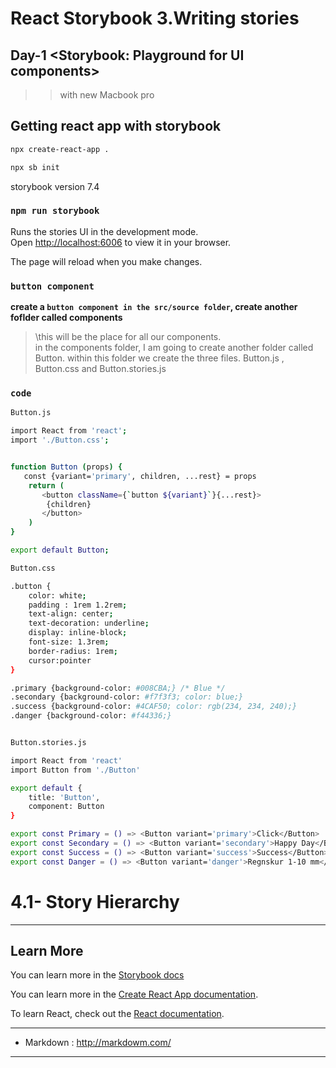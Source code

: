 # React Storybook 3.Writing stories
## Day-1 <Storybook: Playground for UI components>
>> with new Macbook pro 

## Getting react app with storybook
```bash
npx create-react-app .

npx sb init

```
storybook version 7.4 


### `npm run storybook`

Runs the stories UI in the development mode.\
Open [http://localhost:6006](http://localhost:6006) to view it in your browser.

The page will reload when you make changes.


### `button component`

**create a `button component in the src/source folder`, create another foflder called components**

>\this will be the place for all our components.\
>in the components folder, I am going to create another
 folder called Button.
>within this folder we create the three files.
Button.js , Button.css and Button.stories.js

### `code`
```bash
Button.js

import React from 'react';
import './Button.css';


function Button (props) {
   const {variant='primary', children, ...rest} = props
    return (
       <button className={`button ${variant}`}{...rest}>
        {children}
       </button>
    )
}

export default Button;

```

```bash
Button.css

.button {
    color: white;
    padding : 1rem 1.2rem;
    text-align: center;
    text-decoration: underline;
    display: inline-block;
    font-size: 1.3rem;
    border-radius: 1rem;
    cursor:pointer
}

.primary {background-color: #008CBA;} /* Blue */
.secondary {background-color: #f7f3f3; color: blue;}
.success {background-color: #4CAF50; color: rgb(234, 234, 240);}
.danger {background-color: #f44336;}

```

```bash

Button.stories.js

import React from 'react'
import Button from './Button'

export default {
    title: 'Button',
    component: Button
}

export const Primary = () => <Button variant='primary'>Click</Button>
export const Secondary = () => <Button variant='secondary'>Happy Day</Button>
export const Success = () => <Button variant='success'>Success</Button>
export const Danger = () => <Button variant='danger'>Regnskur 1-10 mm</Button>


```

# 4.1- Story Hierarchy



---------------------------------------

## Learn More

You can learn more in the [Storybook docs](https://storybook.js.org/docs/react/get-started/why-storybook)

You can learn more in the [Create React App documentation](https://facebook.github.io/create-react-app/docs/getting-started).

To learn React, check out the [React documentation](https://reactjs.org/).



*****

* Markdown : <http://markdowm.com/>

---------------------------------------



